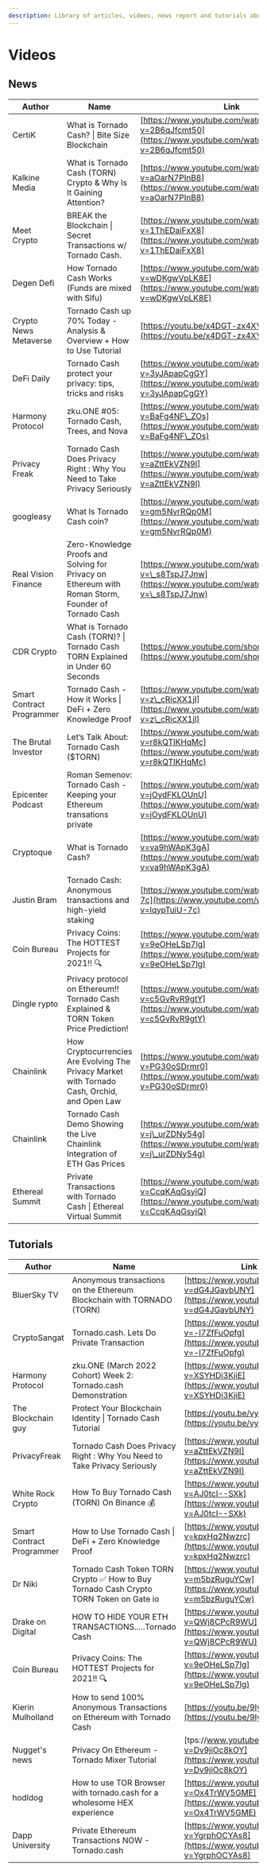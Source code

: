```yaml
---
description: Library of articles, videos, news report and tutorials about Tornado Cash
---
```


# Videos

## News

| Author                           | Name                                                                                                | Link                                                                                         | Date              |
| -------------------------------- | --------------------------------------------------------------------------------------------------- | -------------------------------------------------------------------------------------------- | ----------------- |
| CertiK                           | What is Tornado Cash? \| Bite Size Blockchain                                                       | [https://www.youtube.com/watch?v=2B6qJfcmt50](https://www.youtube.com/watch?v=2B6qJfcmt50)   | April 23, 2022    |
| Kalkine Media                    | What is Tornado Cash (TORN) Crypto & Why Is It Gaining Attention?                                   | [https://www.youtube.com/watch?v=aOarN7PInB8](https://www.youtube.com/watch?v=aOarN7PInB8)   | April 20, 2022    |
| Meet Crypto                      | BREAK the Blockchain \| Secret Transactions w/ Tornado Cash.                                        | [https://www.youtube.com/watch?v=1ThEDaiFxX8](https://www.youtube.com/watch?v=1ThEDaiFxX8)   | April 13, 2022    |
| Degen Defi                       | How Tornado Cash Works (Funds are mixed with Sifu)                                                  | [https://www.youtube.com/watch?v=wDKgwVpLK8E](https://www.youtube.com/watch?v=wDKgwVpLK8E)   | April 7, 2022     |
| <p>Crypto News Metaverse<br></p> | Tornado Cash up 70% Today - Analysis & Overview + How to Use Tutorial                               | [https://youtu.be/x4DGT-zx4XY](https://youtu.be/x4DGT-zx4XY)                                 | March 3, 2022     |
| DeFi Daily                       | Tornado Cash protect your privacy: tips, tricks and risks                                           | [https://www.youtube.com/watch?v=3yJApapCgGY](https://www.youtube.com/watch?v=3yJApapCgGY)   | February 10, 2022 |
| Harmony Protocol                 | zku.ONE #05: Tornado Cash, Trees, and Nova                                                          | [https://www.youtube.com/watch?v=BaFg4NF\_ZOs](https://www.youtube.com/watch?v=BaFg4NF\_ZOs) | January 8, 2022   |
| Privacy Freak                    | Tornado Cash Does Privacy Right : Why You Need to Take Privacy Seriously                            | [https://www.youtube.com/watch?v=aZttEkVZN9I](https://www.youtube.com/watch?v=aZttEkVZN9I)   | November 26, 2021 |
| googleasy                        | What Is Tornado Cash coin?                                                                          | [https://www.youtube.com/watch?v=gm5NvrRQp0M](https://www.youtube.com/watch?v=gm5NvrRQp0M)   | November 26, 2021 |
| Real Vision Finance              | Zero-Knowledge Proofs and Solving for Privacy on Ethereum with Roman Storm, Founder of Tornado Cash | [https://www.youtube.com/watch?v=\_s8TspJ7Jnw](https://www.youtube.com/watch?v=\_s8TspJ7Jnw) | October 21, 2021  |
| CDR Crypto                       | What is Tornado Cash (TORN)? \| Tornado Cash TORN Explained in Under 60 Seconds                     | [https://www.youtube.com/shorts/1xlQkc1l9HU](https://www.youtube.com/shorts/1xlQkc1l9HU)     | September 1, 2021 |
| Smart Contract Programmer        | Tornado Cash - How it Works \| DeFi + Zero Knowledge Proof                                          | [https://www.youtube.com/watch?v=z\_cRicXX1jI](https://www.youtube.com/watch?v=z\_cRicXX1jI) | August 27, 2021   |
| The Brutal Investor              | Let’s Talk About: Tornado Cash ($TORN)                                                              | [https://www.youtube.com/watch?v=r8kQTIKHqMc](https://www.youtube.com/watch?v=r8kQTIKHqMc)   | June 12, 2021     |
| Epicenter Podcast                | Roman Semenov: Tornado Cash - Keeping your Ethereum transations private                             | [https://www.youtube.com/watch?v=jOydFKLOUnU](https://www.youtube.com/watch?v=jOydFKLOUnU)   | June 9, 2021      |
| Cryptoque                        | What is Tornado Cash?                                                                               | [https://www.youtube.com/watch?v=va9hWApK3gA](https://www.youtube.com/watch?v=va9hWApK3gA)   | June 9, 2021      |
| Justin Bram                      | Tornado Cash: Anonymous transactions and high-yield staking                                         | [https://www.youtube.com/watch?v=lqypTuiU-7c](https://www.youtube.com/watch?v=lqypTuiU-7c)   | May 11, 2021      |
| Coin Bureau                      | Privacy Coins: The HOTTEST Projects for 2021!! 🔍                                                   | [https://www.youtube.com/watch?v=9eOHeLSp7lg](https://www.youtube.com/watch?v=9eOHeLSp7lg)   | February 23, 2021 |
| Dingle rypto                     | Privacy protocol on Ethereum!! Tornado Cash Explained & TORN Token Price Prediction!                | [https://www.youtube.com/watch?v=c5GvRvR9gtY](https://www.youtube.com/watch?v=c5GvRvR9gtY)   | February 18, 2021 |
| Chainlink                        | How Cryptocurrencies Are Evolving The Privacy Market with Tornado Cash, Orchid, and Open Law        | [https://www.youtube.com/watch?v=PG30oSDrmr0](https://www.youtube.com/watch?v=PG30oSDrmr0)   | October 1, 2020   |
| Chainlink                        | Tornado Cash Demo Showing the Live Chainlink Integration of ETH Gas Prices                          | [https://www.youtube.com/watch?v=j\_urZDNy54g](https://www.youtube.com/watch?v=j\_urZDNy54g) | June 5, 2020      |
| Ethereal Summit                  | Private Transactions with Tornado Cash \| Ethereal Virtual Summit                                   | [https://www.youtube.com/watch?v=CcqKAqGsyiQ](https://www.youtube.com/watch?v=CcqKAqGsyiQ)   | May 12, 2020      |

## Tutorials

| Author                     | Name                                                                                  | Link                                                                                       | Date              |
| -------------------------- | ------------------------------------------------------------------------------------- | ------------------------------------------------------------------------------------------ | ----------------- |
| BluerSky TV                | Anonymous transactions on the Ethereum Blockchain with TORNADO (TORN)                 | [https://www.youtube.com/watch?v=dG4JGavbUNY](https://www.youtube.com/watch?v=dG4JGavbUNY) | April 10, 2022    |
| CryptoSangat               | Tornado.cash. Lets Do Private Transaction                                             | [https://www.youtube.com/watch?v=-I7ZfFuOpfg](https://www.youtube.com/watch?v=-I7ZfFuOpfg) | March 28, 2022    |
| Harmony Protocol           | zku.ONE (March 2022 Cohort) Week 2: Tornado.cash Demonstration                        | [https://www.youtube.com/watch?v=XSYHDi3KjiE](https://www.youtube.com/watch?v=XSYHDi3KjiE) | March 6, 2022     |
| The Blockchain guy         | Protect Your Blockchain Identity \| Tornado Cash Tutorial                             | [https://youtu.be/vytsfgbyi88](https://youtu.be/vytsfgbyi88)                               | February 23, 2022 |
| PrivacyFreak               | Tornado Cash Does Privacy Right : Why You Need to Take Privacy Seriously​​            | [https://www.youtube.com/watch?v=aZttEkVZN9I](https://www.youtube.com/watch?v=aZttEkVZN9I) | November 26, 2021 |
| White Rock Crypto          | How To Buy Tornado Cash (TORN) On Binance 💰                                          | [https://www.youtube.com/watch?v=AJ0tcI--SXk](https://www.youtube.com/watch?v=AJ0tcI--SXk) | October 26, 2021  |
| Smart Contract Programmer​ | How to Use Tornado Cash \| DeFi + Zero Knowledge Proof​                               | [https://www.youtube.com/watch?v=kpxHq2Nwzrc](https://www.youtube.com/watch?v=kpxHq2Nwzrc) | August 24, 2021   |
| Dr Niki                    | Tornado Cash Token TORN Crypto ✅ How to Buy Tornado Cash Crypto TORN Token on Gate io | [https://www.youtube.com/watch?v=m5bzRuguYCw](https://www.youtube.com/watch?v=m5bzRuguYCw) | May 22, 2021      |
| Drake on Digital           | HOW TO HIDE YOUR ETH TRANSACTIONS.....Tornado Cash                                    | [https://www.youtube.com/watch?v=QWj8CPcR9WU](https://www.youtube.com/watch?v=QWj8CPcR9WU) | March 13, 2021    |
| Coin Bureau                | Privacy Coins: The HOTTEST Projects for 2021!! 🔍​​                                   | [https://www.youtube.com/watch?v=9eOHeLSp7lg](https://www.youtube.com/watch?v=9eOHeLSp7lg) | February 23, 2021 |
| Kierin Mulholland          | How to send 100% Anonymous Transactions on Ethereum with Tornado Cash                 | [https://youtu.be/9IyeJafLfOA](https://youtu.be/9IyeJafLfOA)                               | May 19, 2020      |
| Nugget's news              | Privacy On Ethereum - Tornado Mixer Tutorial                                          | [tps://www.youtube.com/watch?v=Dv9jiOc8kOY](https://www.youtube.com/watch?v=Dv9jiOc8kOY)   | February 1, 2020  |
| hodldog                    | How to use TOR Browser with tornado.cash for a wholesome HEX experience               | [https://www.youtube.com/watch?v=Ox4TrWV5GME](https://www.youtube.com/watch?v=Ox4TrWV5GME) | January 28, 2020  |
| Dapp University            | Private Ethereum Transactions NOW - Tornado.cash                                      | [https://www.youtube.com/watch?v=YgrphOCYAs8](https://www.youtube.com/watch?v=YgrphOCYAs8) | August 9, 2019    |

